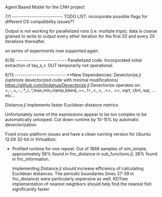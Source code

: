 Agent Based Model for the CNH project

7/1 --------------------------
TODO LIST: incorporate possible flags for different OS compatibility issues?? 

Output is not working for parallelized runs (i.e. multiple trips); data is coarse grained
to write to output every other iteration for the first 20 and every 20 iterations thereafter.

sn series of experiments now supported again. 


6/30 --------------------------
Parallelized code. Incorporated initial extraction of tau_s_r. OUT temporarily not operational. 



6/13 --------------------------
**New Dependencies: Devectorize.jl (optimize devectorized code with minimal modifications) https://github.com/lindahua/Devectorize.jl 
Devectorize operates on: +,-,.+,.-,.*,./,.^,max,min,clamp,blend,.==,.!=,.<,.>, .<=, .>=, sqrt, cbrt, sqr, .... etc... 

Distance.jl implements faster Euclidean distance metrics 

Unfortunately some of the expressions appear to be too complex to be automatically unlooped. Cut down runtime by 10-15% by automatic devectorization. 

Fixed cross-platform issues and have a clean running version for Ubuntu 12.04 32-bit in Virtualbox. 
- Profiled runtime for one repeat: 
  Out of 1868 samples of sim_simple, approximately 56% found in fnc_distance in sub_functions.jl; 38% found in fnc_information. 



  Implementing Distance.jl should increase efficiency of calculating Euclidean distances. 
The periodic boundaries (lines 37-39 in fnc_distance) were particularly expensive as well. 
KDTree implementation of nearest neighbors should help find the nearest fish significantly faster. 
